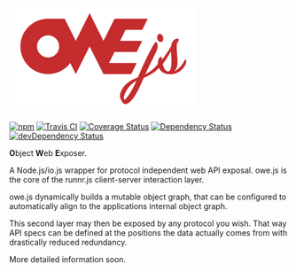 # ![owe.js](logo.png)

[![npm](https://img.shields.io/npm/v/owe.js.svg)](https://www.npmjs.com/package/owe.js) [![Travis CI](https://api.travis-ci.org/runnr/owe.svg)](https://travis-ci.org/runnr/owe) [![Coverage Status](https://coveralls.io/repos/runnr/owe/badge.svg?branch=master&service=github)](https://coveralls.io/github/runnr/owe?branch=master) [![Dependency Status](https://david-dm.org/runnr/owe.svg)](https://david-dm.org/runnr/owe) [![devDependency Status](https://david-dm.org/runnr/owe/dev-status.svg)](https://david-dm.org/runnr/owe#info=devDependencies)

**O**bject **W**eb **E**xposer.

A Node.js/io.js wrapper for protocol independent web API exposal. owe.js is the core of the runnr.js client-server interaction layer.

owe.js dynamically builds a mutable object graph, that can be configured to automatically align to the applications internal object graph.

This second layer may then be exposed by any protocol you wish. That way API specs can be defined at the positions the data actually comes from with drastically reduced redundancy.

More detailed information soon.
